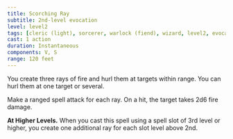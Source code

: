 ```yaml
---
title: Scorching Ray
subtitle: 2nd-level evocation
level: level2
tags: [cleric (light), sorcerer, warlock (fiend), wizard, level2, evocation]
cast: 1 action
duration: Instantaneous
components: V, S
range: 120 feet
---
```

You create three rays of fire and hurl them at targets within range. You can hurl them at one target or several.

Make a ranged spell attack for each ray. On a hit, the target takes 2d6 fire damage.

**At Higher Levels.** When you cast this spell using a spell slot of 3rd level or higher, you create one additional ray for each slot level above 2nd.
